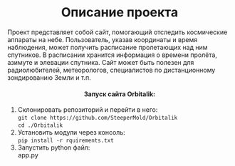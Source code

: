 <h1 align="center">Описание проекта</h1>
Проект представляет собой сайт, помогающий отследить космические аппараты на небе. Пользователь, указав координаты и время наблюдения, может получить расписание пролетающих над ним спутников. В расписании хранится информация о времени пролёта, азимуте и элевации спутника. Сайт может быть полезен для радиолюбителей, метеорологов, специалистов по дистанционному зондированию Земли и т.п.

<h4 align="center">Запуск сайта Orbitalik:</h4>

1. Склонировать репозиторий и перейти в него:  
    `git clone https://github.com/SteeperMold/Orbitalik`  
     `cd ./Orbitalik`
2. Установить модули через консоль:  
   `pip install -r rquirements.txt`
3. Запустить python файл:  
   app.py
